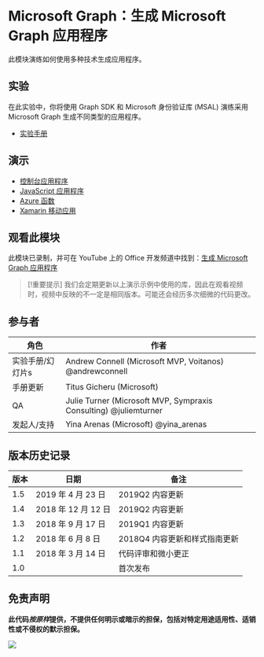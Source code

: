 # Microsoft Graph：生成 Microsoft Graph 应用程序

此模块演练如何使用多种技术生成应用程序。

## 实验

在此实验中，你将使用 Graph SDK 和 Microsoft 身份验证库 (MSAL) 演练采用 Microsoft Graph 生成不同类型的应用程序。

- [实验手册](./Lab.md)

## 演示

- [控制台应用程序](./Demos/01-console-application)
- [JavaScript 应用程序](./Demos/02-angular-connect-rest)
- [Azure 函数](./Demos/03-azure-function)
- [Xamarin 移动应用](./Demos/04-xamarin-application)

## 观看此模块

此模块已录制，并可在 YouTube 上的 Office 开发频道中找到：[生成 Microsoft Graph 应用程序](https://www.youtube.com/watch?v=nLq9jXpWAgk) 
   > [!重要提示] 
   > 我们会定期更新以上演示示例中使用的库，因此在观看视频时，视频中反映的不一定是相同版本。可能还会经历多次细微的代码更改。
## 参与者

| 角色 | 作者 |
| -------------------- | ---------------------------------------------------------------- |
| 实验手册/幻灯片s | Andrew Connell (Microsoft MVP, Voitanos) @andrewconnell |
| 手册更新 | Titus Gicheru (Microsoft) |
| QA | Julie Turner (Microsoft MVP, Sympraxis Consulting) @juliemturner |
|发起人/支持 | Yina Arenas (Microsoft) @yina\_arenas |

## 版本历史记录

| 版本 | 日期 | 备注 |
| ------- | ------------------ | -------------------------------------------- |
| 1.5 | 2019 年 4 月 23 日 | 2019Q2 内容更新 |
| 1.4 | 2018 年 12 月 12 日 | 2019Q2 内容更新 |
| 1.3 | 2018 年 9 月 17 日 | 2019Q1 内容更新 |
| 1.2 | 2018 年 6 月 8 日 | 2018Q4 内容更新和样式指南更新 |
| 1.1 | 2018 年 3 月 14 日 | 代码评审和微小更正 |
| 1.0 | | 首次发布 |

## 免责声明

**此代码*按原样*提供，不提供任何明示或暗示的担保，包括对特定用途适用性、适销性或不侵权的默示担保。**

<img src="https://telemetry.sharepointpnp.com/msgraph-training-buildingapps" />